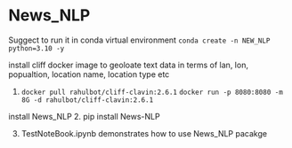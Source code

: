 # News_NLP

Suggect to run it in conda virtual environment 
`conda create -n NEW_NLP python=3.10 -y`

install cliff docker image to geoloate text data in terms of lan, lon, popualtion, location name, location type etc
1. `docker pull rahulbot/cliff-clavin:2.6.1`
   `docker run -p 8080:8080 -m 8G -d rahulbot/cliff-clavin:2.6.1`
   
install News_NLP
2.  pip install News-NLP

3. TestNoteBook.ipynb demonstrates how to use News_NLP pacakge

